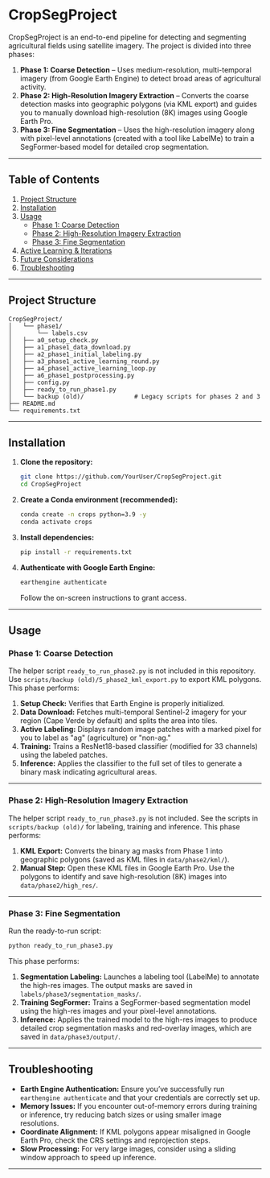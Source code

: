 # CropSegProject

CropSegProject is an end-to-end pipeline for detecting and segmenting agricultural fields using satellite imagery. The project is divided into three phases:

1. **Phase 1: Coarse Detection** – Uses medium-resolution, multi-temporal imagery (from Google Earth Engine) to detect broad areas of agricultural activity.
2. **Phase 2: High-Resolution Imagery Extraction** – Converts the coarse detection masks into geographic polygons (via KML export) and guides you to manually download high-resolution (8K) images using Google Earth Pro.
3. **Phase 3: Fine Segmentation** – Uses the high-resolution imagery along with pixel-level annotations (created with a tool like LabelMe) to train a SegFormer-based model for detailed crop segmentation.

---

## Table of Contents

1. [Project Structure](#project-structure)
2. [Installation](#installation)
3. [Usage](#usage)
   - [Phase 1: Coarse Detection](#phase-1-coarse-detection)
   - [Phase 2: High-Resolution Imagery Extraction](#phase-2-high-resolution-imagery-extraction)
   - [Phase 3: Fine Segmentation](#phase-3-fine-segmentation)
4. [Active Learning & Iterations](#active-learning--iterations)
5. [Future Considerations](#future-considerations)
6. [Troubleshooting](#troubleshooting)

---

## Project Structure

```
CropSegProject/
│   └── phase1/
│       └── labels.csv
│   ├── a0_setup_check.py
│   ├── a1_phase1_data_download.py
│   ├── a2_phase1_initial_labeling.py
│   ├── a3_phase1_active_learning_round.py
│   ├── a4_phase1_active_learning_loop.py
│   ├── a6_phase1_postprocessing.py
│   ├── config.py
│   ├── ready_to_run_phase1.py
│   └── backup (old)/              # Legacy scripts for phases 2 and 3
├── README.md
└── requirements.txt
```

---

## Installation

1. **Clone the repository:**
   ```bash
   git clone https://github.com/YourUser/CropSegProject.git
   cd CropSegProject
   ```

2. **Create a Conda environment (recommended):**
   ```bash
   conda create -n crops python=3.9 -y
   conda activate crops
   ```

3. **Install dependencies:**
   ```bash
   pip install -r requirements.txt
   ```

4. **Authenticate with Google Earth Engine:**
   ```bash
   earthengine authenticate
   ```
   Follow the on-screen instructions to grant access.

---

## Usage

### Phase 1: Coarse Detection

The helper script `ready_to_run_phase2.py` is not included in this repository. Use `scripts/backup (old)/5_phase2_kml_export.py` to export KML polygons.
This phase performs:
1. **Setup Check:** Verifies that Earth Engine is properly initialized.
2. **Data Download:** Fetches multi-temporal Sentinel-2 imagery for your region (Cape Verde by default) and splits the area into tiles.
3. **Active Labeling:** Displays random image patches with a marked pixel for you to label as "ag" (agriculture) or "non-ag."
4. **Training:** Trains a ResNet18-based classifier (modified for 33 channels) using the labeled patches.
5. **Inference:** Applies the classifier to the full set of tiles to generate a binary mask indicating agricultural areas.

---

### Phase 2: High-Resolution Imagery Extraction

The helper script `ready_to_run_phase3.py` is not included. See the scripts in `scripts/backup (old)/` for labeling, training and inference.
This phase performs:
1. **KML Export:** Converts the binary ag masks from Phase 1 into geographic polygons (saved as KML files in `data/phase2/kml/`).
2. **Manual Step:** Open these KML files in Google Earth Pro. Use the polygons to identify and save high-resolution (8K) images into `data/phase2/high_res/`.

---

### Phase 3: Fine Segmentation

Run the ready-to-run script:
```bash
python ready_to_run_phase3.py
```
This phase performs:
1. **Segmentation Labeling:** Launches a labeling tool (LabelMe) to annotate the high-res images. The output masks are saved in `labels/phase3/segmentation_masks/`.
2. **Training SegFormer:** Trains a SegFormer-based segmentation model using the high-res images and your pixel-level annotations.
3. **Inference:** Applies the trained model to the high-res images to produce detailed crop segmentation masks and red-overlay images, which are saved in `data/phase3/output/`.

---

## Troubleshooting

- **Earth Engine Authentication:** Ensure you’ve successfully run `earthengine authenticate` and that your credentials are correctly set up.
- **Memory Issues:** If you encounter out-of-memory errors during training or inference, try reducing batch sizes or using smaller image resolutions.
- **Coordinate Alignment:** If KML polygons appear misaligned in Google Earth Pro, check the CRS settings and reprojection steps.
- **Slow Processing:** For very large images, consider using a sliding window approach to speed up inference.

---